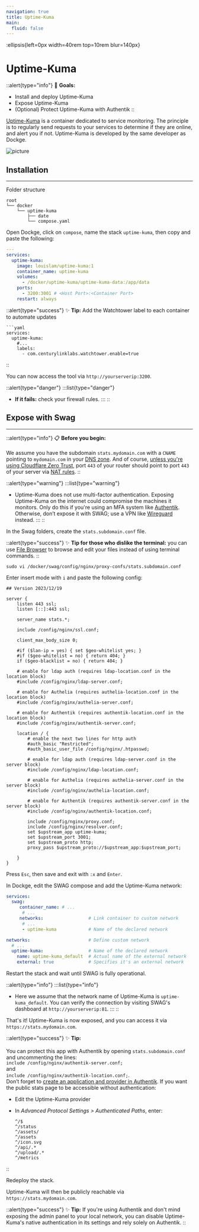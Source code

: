 ```yaml
---
navigation: true
title: Uptime-Kuma
main:
  fluid: false
---
```

:ellipsis{left=0px width=40rem top=10rem blur=140px}
# Uptime-Kuma

::alert{type="info"}
🎯 __Goals:__
- Install and deploy Uptime-Kuma
- Expose Uptime-Kuma
- (Optional) Protect Uptime-Kuma with Authentik
::

[Uptime-Kuma](https://github.com/louislam/uptime-kuma) is a container dedicated to service monitoring. The principle is to regularly send requests to your services to determine if they are online, and alert you if not. Uptime-Kuma is developed by the same developer as Dockge.

![picture](https://user-images.githubusercontent.com/1336778/212262296-e6205815-ad62-488c-83ec-a5b0d0689f7c.jpg)

## Installation
---
Folder structure

```console
root
└── docker
    └── uptime-kuma
        ├── date
        └── compose.yaml
```

Open Dockge, click on `compose`, name the stack `uptime-kuma`, then copy and paste the following:

```yaml
---
services:
  uptime-kuma:
    image: louislam/uptime-kuma:1
    container_name: uptime-kuma
    volumes:
      - /docker/uptime-kuma/uptime-kuma-data:/app/data
    ports:
      - 3200:3001 # <Host Port>:<Container Port>
    restart: always
```
::alert{type="success"}
✨ __Tip:__ Add the Watchtower label to each container to automate updates

    ```yaml
    services:
      uptime-kuma:
        #...
        labels:
          - com.centurylinklabs.watchtower.enable=true
::

You can now access the tool via `http://yourserverip:3200`.

::alert{type="danger"}
:::list{type="danger"}
- __If it fails:__ check your firewall rules.
:::
::

## Expose with Swag
---
::alert{type="info"}
📋 __Before you begin:__ 
<br/><br/>
We assume you have the subdomain `stats.mydomain.com` with a `CNAME` pointing to `mydomain.com` in your [DNS zone](/general/networking/dns). And of course, [unless you're using Cloudflare Zero Trust](/serveex/security/cloudflare), port `443` of your router should point to port `443` of your server via [NAT rules](/general/networking/nat).
::

::alert{type="warning"}
:::list{type="warning"}
- Uptime-Kuma does not use multi-factor authentication. Exposing Uptime-Kuma on the internet could compromise the machines it monitors. Only do this if you're using an MFA system like [Authentik](/serveex/security/authentik/). Otherwise, don’t expose it with SWAG; use a VPN like [Wireguard](/serveex/security/wireguard) instead.
:::
::

In the Swag folders, create the `stats.subdomain.conf` file.

::alert{type="success"}
✨ __Tip for those who dislike the terminal:__
you can use [File Browser](/serveex/files/file-browser) to browse and edit your files instead of using terminal commands.
::

```shell
sudo vi /docker/swag/config/nginx/proxy-confs/stats.subdomain.conf
```
Enter insert mode with `i` and paste the following config:

```nginx
## Version 2023/12/19

server {
    listen 443 ssl;
    listen [::]:443 ssl;

    server_name stats.*;

    include /config/nginx/ssl.conf;

    client_max_body_size 0;

    #if ($lan-ip = yes) { set $geo-whitelist yes; }
    #if ($geo-whitelist = no) { return 404; }
    if ($geo-blacklist = no) { return 404; }

    # enable for ldap auth (requires ldap-location.conf in the location block)
    #include /config/nginx/ldap-server.conf;

    # enable for Authelia (requires authelia-location.conf in the location block)
    #include /config/nginx/authelia-server.conf;

    # enable for Authentik (requires authentik-location.conf in the location block)
    #include /config/nginx/authentik-server.conf;

    location / {
        # enable the next two lines for http auth
        #auth_basic "Restricted";
        #auth_basic_user_file /config/nginx/.htpasswd;

        # enable for ldap auth (requires ldap-server.conf in the server block)
        #include /config/nginx/ldap-location.conf;

        # enable for Authelia (requires authelia-server.conf in the server block)
        #include /config/nginx/authelia-location.conf;

        # enable for Authentik (requires authentik-server.conf in the server block)
        #include /config/nginx/authentik-location.conf;

        include /config/nginx/proxy.conf;
        include /config/nginx/resolver.conf;
        set $upstream_app uptime-kuma;
        set $upstream_port 3001;
        set $upstream_proto http;
        proxy_pass $upstream_proto://$upstream_app:$upstream_port;

    }
}
```

Press `Esc`, then save and exit with `:x` and `Enter`.

In Dockge, edit the SWAG compose and add the Uptime-Kuma network:

```yaml
services:
  swag:
     container_name: # ...
      # ... 
     networks:                 # Link container to custom network 
      # ...           
      - uptime-kuma            # Name of the declared network

networks:                      # Define custom network
  # ...
  uptime-kuma:                 # Name of the declared network
    name: uptime-kuma_default  # Actual name of the external network
    external: true             # Specifies it's an external network
```

Restart the stack and wait until SWAG is fully operational.

::alert{type="info"}
:::list{type="info"}
- Here we assume that the network name of Uptime-Kuma is `uptime-kuma_default`. You can verify the connection by visiting SWAG's dashboard at `http://yourserverip:81`.
:::
::

That's it! Uptime-Kuma is now exposed, and you can access it via `https://stats.mydomain.com`.

::alert{type="success"}
✨ __Tip:__ 
<br/><br>
You can protect this app with Authentik by opening `stats.subdomain.conf` and uncommenting the lines:  
`include /config/nginx/authentik-server.conf;`  
and  
`include /config/nginx/authentik-location.conf;`.  
Don’t forget to [create an application and provider in Authentik](/serveex/security/authentik#protecting-an-app-via-reverse-proxy). If you want the public stats page to be accessible without authentication:

- Edit the Uptime-Kuma provider
- In *Advanced Protocol Settings > Authenticated Paths*, enter:

    ```properties
    ^/$
    ^/status
    ^/assets/
    ^/assets
    ^/icon.svg
    ^/api/.*
    ^/upload/.*
    ^/metrics    
::

Redeploy the stack.

Uptime-Kuma will then be publicly reachable via `https://stats.mydomain.com`.

::alert{type="success"}
✨ __Tip:__ If you're using Authentik and don't mind exposing the admin panel to your local network, you can disable Uptime-Kuma's native authentication in its settings and rely solely on Authentik.
::
